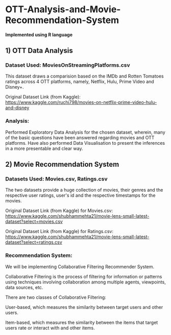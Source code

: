 # OTT-Analysis-and-Movie-Recommendation-System

#### Implemented using R language

## 1) OTT Data Analysis

### Dataset Used: MoviesOnStreamingPlatforms.csv
This dataset draws a comparision based on the IMDb and Rotten Tomatoes ratings across 4 OTT platforms, namely, Netflix, Hulu, Prime Video and Disney+.

Original Dataset Link (from Kaggle): https://www.kaggle.com/ruchi798/movies-on-netflix-prime-video-hulu-and-disney

### Analysis: 
Performed Exploratory Data Analysis for the chosen dataset, wherein, many of the basic questions have been answered regarding movies and OTT platforms. 
Have also performed Data Visualisation to present the inferences in a more presentable and clear way. 




## 2) Movie Recommendation System

### Datasets Used: Movies.csv, Ratings.csv 
The two datasets provide a huge collection of movies, their genres and the respective user ratings, user's id and the respective timestamps for the movies.

Original Dataset Link (from Kaggle) for Movies.csv: https://www.kaggle.com/shubhammehta21/movie-lens-small-latest-dataset?select=movies.csv

Original Dataset Link (from Kaggle) for Ratings.csv: https://www.kaggle.com/shubhammehta21/movie-lens-small-latest-dataset?select=ratings.csv

### Recommendation System:
We will be implementing Collaborative Filtering Recommender System. 

Collaborative Filtering is the process of filtering for information or patterns using techniques involving collaboration among multiple agents, viewpoints, data sources, etc.

There are two classes of Collaborative Filtering:

User-based, which measures the similarity between target users and other users.

Item-based, which measures the similarity between the items that target users rate or interact with and other items.
